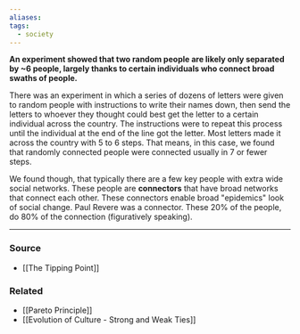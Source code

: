 ```yaml
---
aliases: 
tags:
  - society
---
```

**An experiment showed that two random people are likely only separated by ~6 people, largely thanks to certain individuals who connect broad swaths of people.**

There was an experiment in which a series of dozens of letters were given to random people with instructions to write their names down, then send the letters to whoever they thought could best get the letter to a certain individual across the country. The instructions were to repeat this process until the individual at the end of the line got the letter. Most letters made it across the country with 5 to 6 steps. That means, in this case, we found that randomly connected people were connected usually in 7 or fewer steps. 

We found though, that typically there are a few key people with extra wide social networks. These people are **connectors** that have broad networks that connect each other. These connectors enable broad "epidemics" look of social change. Paul Revere was a connector. These 20% of the people, do 80% of the connection (figuratively speaking).

---

### Source
- [[The Tipping Point]]

### Related
- [[Pareto Principle]]
- [[Evolution of Culture - Strong and Weak Ties]]